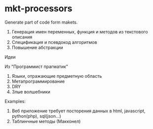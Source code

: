mkt-processors
==============

Generate part of code form makets.

1. Генерация имен переменных, функция и методов из текстового описания
2. Спецификация и псевдокод алгоритмов
3. Повышение абстракции

Идеи 

Из "Программист прагматик"

1. Языки, отражающие предметную область
2. Метапрограммирование
3. DRY
4. Злые волшебники

Examples:

1. Веб приложение требует посторения данных в html, javascript, python(php), sql(json...)
2. Таблинчные методы (Макконел)
